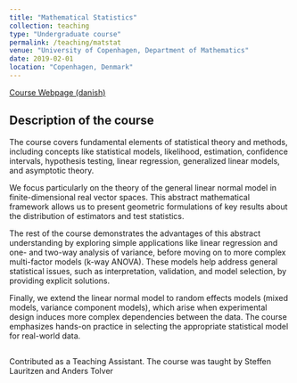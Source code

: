 ```yaml
---
title: "Mathematical Statistics"
collection: teaching
type: "Undergraduate course"
permalink: /teaching/matstat
venue: "University of Copenhagen, Department of Mathematics"
date: 2019-02-01
location: "Copenhagen, Denmark"
---
```


[Course Webpage (danish)](https://kurser.ku.dk/course/nmab18001u/2018-2019)

## Description of the course
The course covers fundamental elements of statistical theory and methods, including concepts like statistical models, likelihood, estimation, confidence intervals, hypothesis testing, linear regression, generalized linear models, and asymptotic theory.

We focus particularly on the theory of the general linear normal model in finite-dimensional real vector spaces. This abstract mathematical framework allows us to present geometric formulations of key results about the distribution of estimators and test statistics.

The rest of the course demonstrates the advantages of this abstract understanding by exploring simple applications like linear regression and one- and two-way analysis of variance, before moving on to more complex multi-factor models (k-way ANOVA). These models help address general statistical issues, such as interpretation, validation, and model selection, by providing explicit solutions.

Finally, we extend the linear normal model to random effects models (mixed models, variance component models), which arise when experimental design induces more complex dependencies between the data. The course emphasizes hands-on practice in selecting the appropriate statistical model for real-world data.

## 
Contributed as a Teaching Assistant. The course was taught by Steffen Lauritzen and Anders Tolver